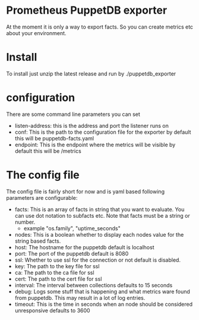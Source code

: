 # Prometheus PuppetDB exporter

At the moment it is only a way to export facts. So you can create metrics etc about your environment.


# Install 

To install just unzip the latest release and run by ./puppetdb_exporter

# configuration

There are some command line parameters you can set

- listen-address: this is the address and port the listener runs on
- conf: This is the path to the configuration file for the exporter by default this will be puppetdb-facts.yaml
- endpoint: This is the endpoint where the metrics will be visible by default this will be /metrics


# The config file
The config file is fairly short for now and is yaml based following parameters are configurable:

- facts: This is an array of facts in string that you want to evaluate. You can use dot notation to subfacts etc. Note that facts must be a string or number.
    - example "os.family", "uptime_seconds"
- nodes: This is a boolean whether to display each nodes value for the string based facts.
- host: The hostname for the puppetdb default is localhost
- port: The port of the puppetdb default is 8080
- ssl: Whether to use ssl for the connection or not default is disabled.
- key: The path to the key file for ssl
- ca: The path to the ca file for ssl
- cert: The path to the cert file for ssl
- interval: The interval between collections defaults to 15 seconds
- debug: Logs some stuff that is happening and what metrics ware found from puppetdb. This may result in a lot of log entries.
- timeout: This is the time in seconds when an node should be considered unresponsive defaults to 3600